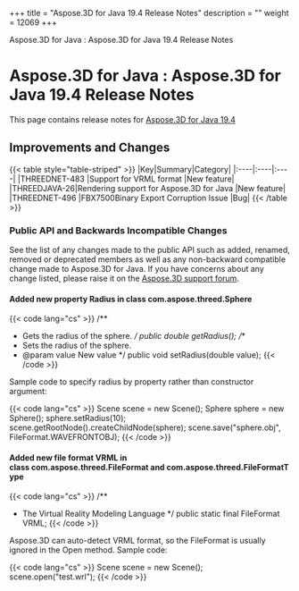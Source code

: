 +++
title = "Aspose.3D for Java 19.4 Release Notes" 
description = "" 
weight = 12069 
+++

Aspose.3D for Java : Aspose.3D for Java 19.4 Release Notes  

# Aspose.3D for Java : Aspose.3D for Java 19.4 Release Notes


This page contains release notes for [Aspose.3D for Java 19.4](https://repository.aspose.com/webapp/#/artifacts/browse/tree/General/repo/com/aspose/aspose-3d/19.4)

## Improvements and Changes

{{< table style="table-striped" >}}
|Key|Summary|Category|
|:----|:----|:----|
|THREEDNET-483 |Support for VRML format |New feature|
|THREEDJAVA-26|Rendering support for Aspose.3D for Java |New feature|
|THREEDNET-496 |FBX7500Binary Export Corruption Issue |Bug|
{{< /table >}}

### Public API and Backwards Incompatible Changes

See the list of any changes made to the public API such as added, renamed, removed or deprecated members as well as any non-backward compatible change made to Aspose.3D for Java. If you have concerns about any change listed, please raise it on the [Aspose.3D support forum](https://forum.aspose.com/c/3d).

#### Added new property Radius in class com.aspose.threed.Sphere

{{< code lang="cs" >}}
/**
 * Gets the radius of the sphere.
 */
public double getRadius();
/**
 * Sets the radius of the sphere.
 * @param value New value
 */
public void setRadius(double value);
{{< /code >}}

Sample code to specify radius by property rather than constructor argument:

{{< code lang="cs" >}}
Scene scene = new Scene();
Sphere sphere = new Sphere();
sphere.setRadius(10);
scene.getRootNode().createChildNode(sphere);
scene.save("sphere.obj", FileFormat.WAVEFRONTOBJ);
{{< /code >}}

#### Added new file format VRML in class com.aspose.threed.FileFormat and com.aspose.threed.FileFormatType

{{< code lang="cs" >}}
/**
 * The Virtual Reality Modeling Language
 */
public static final FileFormat VRML;
{{< /code >}}

Aspose.3D can auto-detect VRML format, so the FileFormat is usually ignored in the Open method. Sample code:

{{< code lang="cs" >}}
Scene scene = new Scene();
scene.open("test.wrl");
{{< /code >}}

